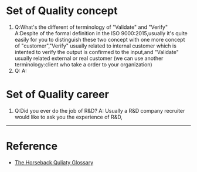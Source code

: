 # Set of Quality concept
1. Q:What's the different of terminology of "Validate" and "Verify"
A:Despite of the formal definition in the ISO 9000:2015,usually it's quite easily for you to distinguish these two concept with one more concept of "customer","Verify" usually related to internal customer which is intented to verify the output is confirmed to the input,and "Validate" usually related external or real customer (we can use another terminology:client who take a order to your organization)
2. Q:
A: 

# Set of Quality career
1. Q:Did you ever do the job of R&D?
A: Usually a R&D company recruiter would like to ask you the experience of R&D,
---

# Reference
* [The Horseback Quliaty Glossary]()
